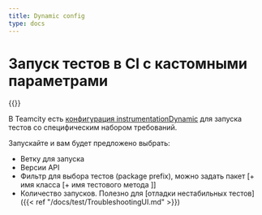 ```yaml
---
title: Dynamic config
type: docs
---
```


# Запуск тестов в CI с кастомными параметрами

{{<avito page>}}

В Teamcity есть [конфигурация instrumentationDynamic](http://links.k.avito.ru/tmctAvitoAndroidInstrumentationDynamic) 
для запуска тестов со специфическим набором требований.

Запускайте и вам будет предложено выбрать:

- Ветку для запуска
- Версии API
- Фильтр для выбора тестов (package prefix), можно задать пакет [+ имя класса [+ имя тестового метода ]] 
- Количество запусков. Полезно для [отладки нестабильных тестов]({{< ref "/docs/test/TroubleshootingUI.md" >}})
